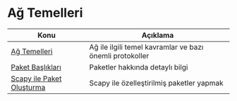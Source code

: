 # Ağ Temelleri

Konu | Açıklama
---- | -----------
[Ağ Temelleri](00-Ağ-Temelleri.md) | Ağ ile ilgili temel kavramlar ve bazı önemli protokoller
[Paket Başlıkları](01-Paket-Başlıkları.md) | Paketler hakkında detaylı bilgi
[Scapy ile Paket Oluşturma](02-Scapy-İle-Paket-Oluşturma.md) | Scapy ile özelleştirilmiş paketler yapmak
